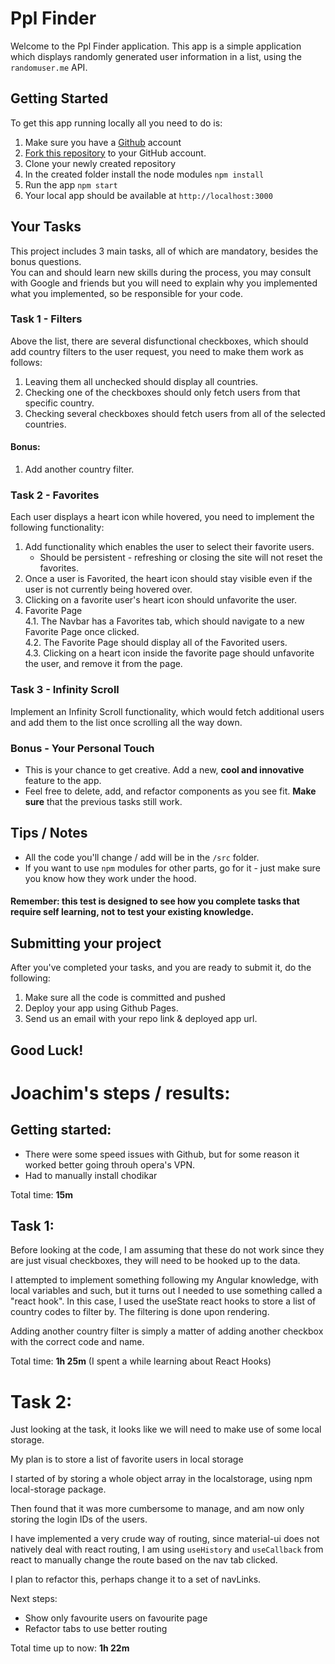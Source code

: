 # Ppl Finder

Welcome to the Ppl Finder application.
This app is a simple application which displays randomly generated user information in a list, using the `randomuser.me` API.

## Getting Started

To get this app running locally all you need to do is:

1. Make sure you have a [Github](https://github.com) account
2. [Fork this repository](https://github.com/powerlink/PplFinder) to your GitHub account.
3. Clone your newly created repository
4. In the created folder install the node modules `npm install`
5. Run the app `npm start`
6. Your local app should be available at `http://localhost:3000`

## Your Tasks

This project includes 3 main tasks, all of which are mandatory, besides the bonus questions.\
You can and should learn new skills during the process, you may consult with Google and friends but you will need to explain why you implemented what you implemented, so be responsible for your code.

### Task 1 - Filters

Above the list, there are several disfunctional checkboxes, which should add country filters to the user request, you need to make them work as follows:

1. Leaving them all unchecked should display all countries.
2. Checking one of the checkboxes should only fetch users from that specific country.
3. Checking several checkboxes should fetch users from all of the selected countries.

#### Bonus:

1. Add another country filter.

### Task 2 - Favorites

Each user displays a heart icon while hovered, you need to implement the following functionality:

1. Add functionality which enables the user to select their favorite users.
   - Should be persistent - refreshing or closing the site will not reset the favorites.
2. Once a user is Favorited, the heart icon should stay visible even if the user is not currently being hovered over.
3. Clicking on a favorite user's heart icon should unfavorite the user.
4. Favorite Page\
   4.1. The Navbar has a Favorites tab, which should navigate to a new Favorite Page once clicked.\
   4.2. The Favorite Page should display all of the Favorited users.\
   4.3. Clicking on a heart icon inside the favorite page should unfavorite the user, and remove it from the page.

### Task 3 - Infinity Scroll

Implement an Infinity Scroll functionality, which would fetch additional users and add them to the list once scrolling all the way down.

### Bonus - Your Personal Touch

- This is your chance to get creative. Add a new, **cool and innovative** feature to the app.
- Feel free to delete, add, and refactor components as you see fit.
  **Make sure** that the previous tasks still work.

## Tips / Notes

- All the code you'll change / add will be in the `/src` folder.
- If you want to use `npm` modules for other parts, go for it - just make sure you know how they work under the hood.

#### Remember: this test is designed to see how you complete tasks that require self learning, not to test your existing knowledge.

## Submitting your project

After you've completed your tasks, and you are ready to submit it, do the following:

1. Make sure all the code is committed and pushed
2. Deploy your app using Github Pages.
3. Send us an email with your repo link & deployed app url.

## Good Luck!


# Joachim's steps / results:

## Getting started:

- There were some speed issues with Github, but for some reason it worked better going throuh opera's VPN.
- Had to manually install chodikar

Total time: **15m**


## Task 1:


Before looking at the code, I am assuming that these do not work since they are just visual checkboxes, they will need to be hooked up to the data.

I attempted to implement something following my Angular knowledge, with local variables and such, but it turns out I needed to use something called a "react hook". In this case, I used the useState react hooks to store a list of country codes to filter by. The filtering is done upon rendering.

Adding another country filter is simply a matter of adding another checkbox with the correct code and name.

Total time: **1h 25m** (I spent a while learning about React Hooks)

# Task 2:

Just looking at the task, it looks like we will need to make use of some local storage.

My plan is to store a list of favorite users in local storage

I started of by storing a whole object array in the localstorage, using npm local-storage package.

Then found that it was more cumbersome to manage, and am now only storing the login IDs of the users.

I have implemented a very crude way of routing, since material-ui does not natively deal with react routing, I am using `useHistory` and `useCallback` from react to manually change the route based on the nav tab clicked.

I plan to refactor this, perhaps change it to a set of navLinks.

Next steps:

- Show only favourite users on favourite page
- Refactor tabs to use better routing

Total time up to now: **1h 22m**







